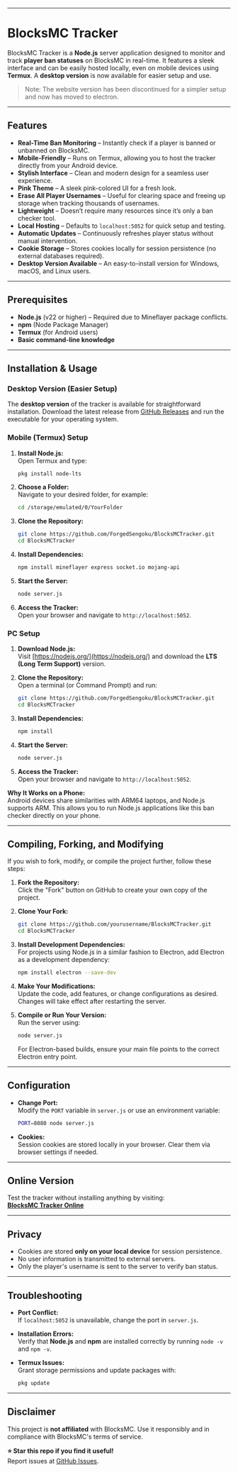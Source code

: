 
---
# BlocksMC Tracker

BlocksMC Tracker is a **Node.js** server application designed to monitor and track **player ban statuses** on BlocksMC in real-time. It features a sleek interface and can be easily hosted locally, even on mobile devices using **Termux**. A **desktop version** is now available for easier setup and use.

> Note: The website version has been discontinued for a simpler setup and now has moved to electron.

---

## Features

- **Real-Time Ban Monitoring** – Instantly check if a player is banned or unbanned on BlocksMC.
- **Mobile-Friendly** – Runs on Termux, allowing you to host the tracker directly from your Android device.
- **Stylish Interface** – Clean and modern design for a seamless user experience.
- **Pink Theme** – A sleek pink-colored UI for a fresh look.
- **Erase All Player Usernames** – Useful for clearing space and freeing up storage when tracking thousands of usernames.
- **Lightweight** – Doesn’t require many resources since it’s only a ban checker tool.
- **Local Hosting** – Defaults to `localhost:5052` for quick setup and testing.
- **Automatic Updates** – Continuously refreshes player status without manual intervention.
- **Cookie Storage** – Stores cookies locally for session persistence (no external databases required).
- **Desktop Version Available** – An easy-to-install version for Windows, macOS, and Linux users.

---

## Prerequisites

- **Node.js** (v22 or higher) – Required due to Mineflayer package conflicts.
- **npm** (Node Package Manager)
- **Termux** (for Android users)
- **Basic command-line knowledge**

---

## Installation & Usage

### Desktop Version (Easier Setup)

The **desktop version** of the tracker is available for straightforward installation. Download the latest release from [GitHub Releases](https://github.com/ForgedSengoku/BlocksMCTracker/releases) and run the executable for your operating system.

### Mobile (Termux) Setup

1. **Install Node.js:**  
   Open Termux and type:
   ```bash
   pkg install node-lts
   ```

2. **Choose a Folder:**  
   Navigate to your desired folder, for example:
   ```bash
   cd /storage/emulated/0/YourFolder
   ```

3. **Clone the Repository:**  
   ```bash
   git clone https://github.com/ForgedSengoku/BlocksMCTracker.git
   cd BlocksMCTracker
   ```

4. **Install Dependencies:**  
   ```bash
   npm install mineflayer express socket.io mojang-api
   ```

5. **Start the Server:**  
   ```bash
   node server.js
   ```

6. **Access the Tracker:**  
   Open your browser and navigate to `http://localhost:5052`.

### PC Setup

1. **Download Node.js:**  
   Visit [https://nodejs.org/](https://nodejs.org/) and download the **LTS (Long Term Support)** version.

2. **Clone the Repository:**  
   Open a terminal (or Command Prompt) and run:
   ```bash
   git clone https://github.com/ForgedSengoku/BlocksMCTracker.git
   cd BlocksMCTracker
   ```

3. **Install Dependencies:**  
   ```bash
   npm install
   ```

4. **Start the Server:**  
   ```bash
   node server.js
   ```

5. **Access the Tracker:**  
   Open your browser and navigate to `http://localhost:5052`.

**Why It Works on a Phone:**  
Android devices share similarities with ARM64 laptops, and Node.js supports ARM. This allows you to run Node.js applications like this ban checker directly on your phone.

---

## Compiling, Forking, and Modifying

If you wish to fork, modify, or compile the project further, follow these steps:

1. **Fork the Repository:**  
   Click the "Fork" button on GitHub to create your own copy of the project.

2. **Clone Your Fork:**  
   ```bash
   git clone https://github.com/yourusername/BlocksMCTracker.git
   cd BlocksMCTracker
   ```

3. **Install Development Dependencies:**  
   For projects using Node.js in a similar fashion to Electron, add Electron as a development dependency:
   ```bash
   npm install electron --save-dev
   ```

4. **Make Your Modifications:**  
   Update the code, add features, or change configurations as desired. Changes will take effect after restarting the server.

5. **Compile or Run Your Version:**  
   Run the server using:
   ```bash
   node server.js
   ```
   For Electron-based builds, ensure your main file points to the correct Electron entry point.

---

## Configuration

- **Change Port:**  
  Modify the `PORT` variable in `server.js` or use an environment variable:
  ```bash
  PORT=8080 node server.js
  ```

- **Cookies:**  
  Session cookies are stored locally in your browser. Clear them via browser settings if needed.

---

## Online Version

Test the tracker without installing anything by visiting:  
[**BlocksMC Tracker Online**](https://blocksmctracker.onrender.com/)

---

## Privacy

- Cookies are stored **only on your local device** for session persistence.
- No user information is transmitted to external servers.
- Only the player's username is sent to the server to verify ban status.

---

## Troubleshooting

- **Port Conflict:**  
  If `localhost:5052` is unavailable, change the port in `server.js`.

- **Installation Errors:**  
  Verify that **Node.js** and **npm** are installed correctly by running `node -v` and `npm -v`.

- **Termux Issues:**  
  Grant storage permissions and update packages with:
  ```bash
  pkg update
  ```

---

## Disclaimer

This project is **not affiliated** with BlocksMC. Use it responsibly and in compliance with BlocksMC's terms of service.

**⭐ Star this repo if you find it useful!**  
Report issues at [GitHub Issues](https://github.com/ForgedSengoku/BlocksMCTracker/issues).
